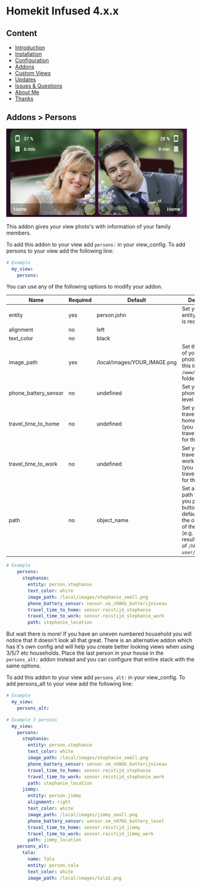 # Homekit Infused 4.x.x

## Content
- [Introduction](../index.md)
- [Installation](../installation.md)
- [Configuration](../configuration.md)
- [Addons](../addons.md)
- [Custom Views](../custom_views.md)
- [Updates](../updates.md)
- [Issues & Questions](../issues.md)
- [About Me](../about.md)
- [Thanks](../thanks.md)

## Addons > Persons

![Homekit Infused](../images/frontpage-photo.png)

This addon gives your view photo's with information of your family members.

To add this addon to your view add `persons:` in your view_config.
To add persons to your view add the following line:

```yaml
# Example
  my_view:
    persons:
```

You can use any of the following options to modify your addon.

| Name | Required | Default | Description |
|----------------------------------|-------------|----------------------|-----------------------------------------------------------------------------------------------------------------------------------------------------------------------------------|
| entity | yes | person.john | Set your person entity here, this is required! |
| alignment | no | left | 
| text_color | no | black |  
| image_path | yes | /local/images/YOUR_IMAGE.png | Set the location of your persons photo/image, put this in your `/www/images` folder |
| phone_battery_sensor | no | undefined | Set your persons phone battery level entity here |
| travel_time_to_home | no | undefined | Set your persons travel time to home entity here (you must setup travel sensors for this to work) |
| travel_time_to_work | no | undefined | Set your persons travel time to work entity here (you must setup travel sensors for this to work) |
| path | no | object_name | Set a different path for when you press the button, by default it will use the object name of the person (e.g. `john:`, this results in a path of `/hki-user/views/john`) |


```yaml
# Example
    persons:
      stephanie:
        entity: person.stephanie
        text_color: white
        image_path: /local/images/stephanie_small.png
        phone_battery_sensor: sensor.sm_n986b_batterijniveau
        travel_time_to_home: sensor.reistijd_stephanie
        travel_time_to_work: sensor.reistijd_stephanie_work
        path: stephanie_location
```

But wait there is more! If you have an uneven numbered household you will notice that it doesn't look all that great.
There is an alternative addon which has it's own config and will help you create better looking views when using 3/5/7 etc households.
Place the last person in your house in the `persons_alt:` addon instead and you can configure that entire stack with the same options.

To add this addon to your view add `persons_alt:` in your view_config.
To add persons_alt to your view add the following line:

```yaml
# Example
  my_view:
    persons_alt:
```
```yaml
# Example 3 persons
  my_view:
    persons:
      stephanie:
        entity: person.stephanie
        text_color: white
        image_path: /local/images/stephanie_small.png
        phone_battery_sensor: sensor.sm_n986b_batterijniveau
        travel_time_to_home: sensor.reistijd_stephanie
        travel_time_to_work: sensor.reistijd_stephanie_work
        path: stephanie_location
      jimmy:
        entity: person.jimmy
        alignment: right
        text_color: white
        image_path: /local/images/jimmy_small.png
        phone_battery_sensor: sensor.sm_n976b_battery_level
        travel_time_to_home: sensor.reistijd_jimmy
        travel_time_to_work: sensor.reistijd_jimmy_work
        path: jimmy_location
    persons_alt:
      tala:
        name: Tala
        entity: person.tala
        text_color: white
        image_path: /local/images/tala2.png
```                
